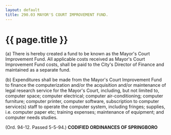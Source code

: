 ```yaml
---
layout: default 
title: 290.03 MAYOR'S COURT IMPROVEMENT FUND.
---
```


{{ page.title }}
================

​(a) There is hereby created a fund to be known as the Mayor's Court
Improvement Fund. All applicable costs received as Mayor's Court
Improvement Fund costs, shall be paid to the City's Director of Finance
and maintained as a separate fund.

​(b) Expenditures shall be made from the Mayor's Court Improvement Fund
to finance the computerization and/or the acquisition and/or maintenance
of legal research service for the Mayor's Court, including, but not
limited to, computer space; computer electrical; computer
air-conditioning; computer furniture; computer printer, computer
software, subscription to computer service(s) staff to operate the
computer system, including fringes; supplies, i.e. computer paper etc;
training expenses; maintenance of equipment; and computer needs studies.

(Ord. 94-12. Passed 5-5-94.) **CODIFIED ORDINANCES OF SPRINGBORO**
